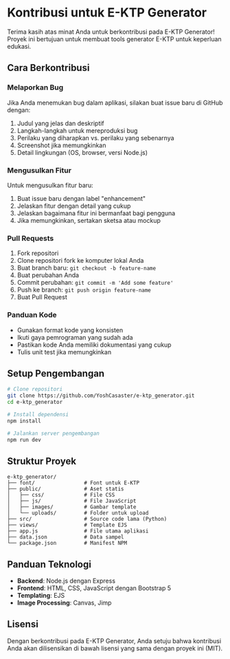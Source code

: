 # Kontribusi untuk E-KTP Generator

Terima kasih atas minat Anda untuk berkontribusi pada E-KTP Generator! Proyek ini bertujuan untuk membuat tools generator E-KTP untuk keperluan edukasi.

## Cara Berkontribusi

### Melaporkan Bug

Jika Anda menemukan bug dalam aplikasi, silakan buat issue baru di GitHub dengan:

1. Judul yang jelas dan deskriptif
2. Langkah-langkah untuk mereproduksi bug
3. Perilaku yang diharapkan vs. perilaku yang sebenarnya
4. Screenshot jika memungkinkan
5. Detail lingkungan (OS, browser, versi Node.js)

### Mengusulkan Fitur

Untuk mengusulkan fitur baru:

1. Buat issue baru dengan label "enhancement"
2. Jelaskan fitur dengan detail yang cukup
3. Jelaskan bagaimana fitur ini bermanfaat bagi pengguna
4. Jika memungkinkan, sertakan sketsa atau mockup

### Pull Requests

1. Fork repositori
2. Clone repositori fork ke komputer lokal Anda
3. Buat branch baru: `git checkout -b feature-name`
4. Buat perubahan Anda
5. Commit perubahan: `git commit -m 'Add some feature'`
6. Push ke branch: `git push origin feature-name`
7. Buat Pull Request

### Panduan Kode

- Gunakan format kode yang konsisten
- Ikuti gaya pemrograman yang sudah ada
- Pastikan kode Anda memiliki dokumentasi yang cukup
- Tulis unit test jika memungkinkan

## Setup Pengembangan

```bash
# Clone repositori
git clone https://github.com/YoshCasaster/e-ktp_generator.git
cd e-ktp_generator

# Install dependensi
npm install

# Jalankan server pengembangan
npm run dev
```

## Struktur Proyek

```
e-ktp_generator/
├── font/                # Font untuk E-KTP
├── public/              # Aset statis
│   ├── css/             # File CSS
│   ├── js/              # File JavaScript
│   ├── images/          # Gambar template
│   └── uploads/         # Folder untuk upload
├── src/                 # Source code lama (Python)
├── views/               # Template EJS
├── app.js               # File utama aplikasi
├── data.json            # Data sampel
└── package.json         # Manifest NPM
```

## Panduan Teknologi

- **Backend**: Node.js dengan Express
- **Frontend**: HTML, CSS, JavaScript dengan Bootstrap 5
- **Templating**: EJS
- **Image Processing**: Canvas, Jimp

## Lisensi

Dengan berkontribusi pada E-KTP Generator, Anda setuju bahwa kontribusi Anda akan dilisensikan di bawah lisensi yang sama dengan proyek ini (MIT). 